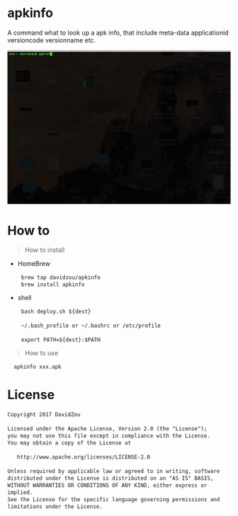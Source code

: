 # apkinfo
A command what to look up a apk info, that include meta-data applicationid versioncode versionname etc.

![image](docs/images/apkinfo.gif)

# How to

> How to install

* HomeBrew

    ```
     brew tap davidzou/apkinfo
     brew install apkinfo
    ```

* shell
    
    ```
     bash deploy.sh ${dest}
     
     ~/.bash_profile or ~/.bashrc or /etc/profile
     
     export PATH=${dest}:$PATH
    ```
> How to use

```
  apkinfo xxx.apk
```

# License

```
Copyright 2017 DavidZou

Licensed under the Apache License, Version 2.0 (the "License");
you may not use this file except in compliance with the License.
You may obtain a copy of the License at

   http://www.apache.org/licenses/LICENSE-2.0

Unless required by applicable law or agreed to in writing, software
distributed under the License is distributed on an "AS IS" BASIS,
WITHOUT WARRANTIES OR CONDITIONS OF ANY KIND, either express or implied.
See the License for the specific language governing permissions and
limitations under the License.
```